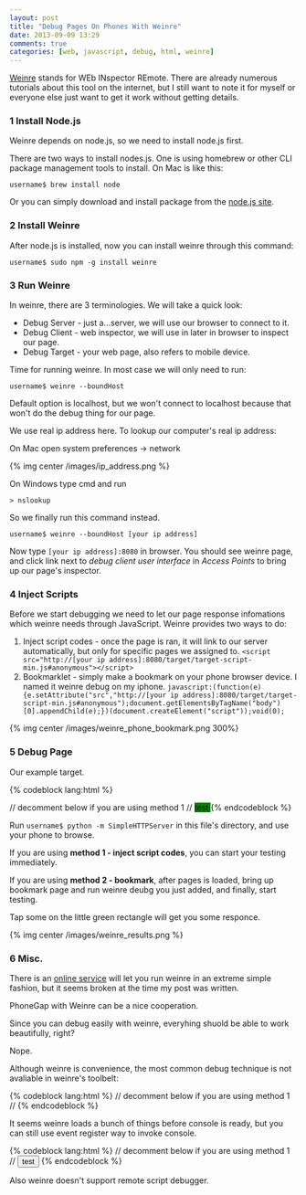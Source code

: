 ```yaml
---
layout: post
title: "Debug Pages On Phones With Weinre"
date: 2013-09-09 13:29
comments: true
categories: [web, javascript, debug, html, weinre]
---
```


[Weinre](http://people.apache.org/~pmuellr/weinre/docs/latest/) stands for WEb INspector REmote. There are already numerous tutorials about this tool on the internet, but I still want to note it for myself or everyone else just want to get it work without getting details.

### 1 Install Node.js

Weinre depends on node.js, so we need to install node.js first.

There are two ways to install nodes.js. One is using homebrew or other CLI package management tools to install. On Mac is like this:

`username$ brew install node`

Or you can simply download and install package from the [node.js site](http://nodejs.org/download/).

### 2 Install Weinre

After node.js is installed, now you can install weinre through this command:

`username$ sudo npm -g install weinre`

### 3 Run Weinre

In weinre, there are 3 terminologies. We will take a quick look:

* Debug Server - just a...server, we will use our browser to connect to it.
* Debug Client - web inspector, we will use in later in browser to inspect our page.
* Debug Target - your web page, also refers to mobile device.

Time for running weinre. In most case we will only need to run:

`username$ weinre --boundHost`

Default option is localhost, but we won't connect to localhost because that won't do the debug thing for our page.

We use real ip address here. To lookup our computer's real ip address:

On Mac open system preferences -> network

{% img center /images/ip_address.png %}

On Windows type cmd and run

`> nslookup`

So we finally run this command instead.

`username$ weinre --boundHost [your ip address]`

Now type `[your ip address]:8080` in browser. You should see weinre page, and click link next to *debug client user interface* in *Access Points* to bring up our page's inspector.

### 4 Inject Scripts

Before we start debugging we need to let our page response infomations which weinre needs through JavaScript. Weinre provides two ways to do:

1. Inject script codes - once the page is ran, it will link to our server automatically, but only for specific pages we assigned to.
`<script src="http://[your ip address]:8080/target/target-script-min.js#anonymous"></script>`
2. Bookmarklet - simply make a bookmark on your phone browser device. I named it weinre debug on my iphone.
`javascript:(function(e){e.setAttribute("src","http://[your ip address]:8080/target/target-script-min.js#anonymous");document.getElementsByTagName("body")[0].appendChild(e);})(document.createElement("script"));void(0);`

{% img center /images/weinre_phone_bookmark.png 300%}

### 5 Debug Page

Our example target.

{% codeblock lang:html %}
<!DOCTYPE html>
<html>
<head>
	<title>index</title>
	// decomment below if you are using method 1
	// <script src="http://[your ip address]:8080/target/target-script-min.js#anonymous"></script>
</head>
<body>
	<canvas id="canvas" width="200" height="200" style="background-color: green"> test </canvas>
</body>
<script>
	(function(){
		var canvas = document.getElementById("canvas");
		canvas.addEventListener("touchstart", handleStart, false);

		function handleStart(event){
			event.preventDefault();
			var touches = event.changedTouches;
			console.log(touches);
		}
	})();
</script>
</html>
{% endcodeblock %}

Run `username$ python -m SimpleHTTPServer` in this file's directory, and use your phone to browse.

If you are using **method 1 - inject script codes**, you can start your testing immediately.

If you are using **method 2 - bookmark**, after pages is loaded, bring up bookmark page and run weinre deubg you just added, and finally, start testing.

Tap some on the little green rectangle will get you some responce.

{% img center /images/weinre_results.png %}

### 6 Misc.

There is an [online service](http://debug.phonegap.com/) will let you run weinre in an extreme simple fashion, but it seems broken at the time my post was written.

PhoneGap with Weinre can be a nice cooperation.

Since you can debug easily with weinre, everyhing shuold be able to work beautifully, right?

Nope.

Although weinre is convenience, the most common debug technique is not avaliable in weinre's toolbelt:

{% codeblock lang:html %}
	<!DOCTYPE html>
	<html>
	<head>
		<title>index</title>
		// decomment below if you are using method 1
		// <script src="http://[your ip address]:8080/target/target-script-min.js#anonymous"></script>
	</head>
	<body>
	</body>
	<script>
		console.log("test"); // this won't work
	</script>
	</html>
{% endcodeblock %}

It seems weinre loads a bunch of things before console is ready, but you can still use event register way to invoke console.

{% codeblock lang:html %}
	<!DOCTYPE html>
	<html>
	<head>
		<title>index</title>
		// decomment below if you are using method 1
		// <script src="http://[your ip address]:8080/target/target-script-min.js#anonymous"></script>
	</head>
	<body>
		<button id="button">test</button>
	</body>
	<script>
		(function(){
			var button = document.getElementById("button");
			button.onclick = function(){
				console.log("test");
			};
		})();
	</script>
	</html>
{% endcodeblock %}

Also weinre doesn't support remote script debugger.
